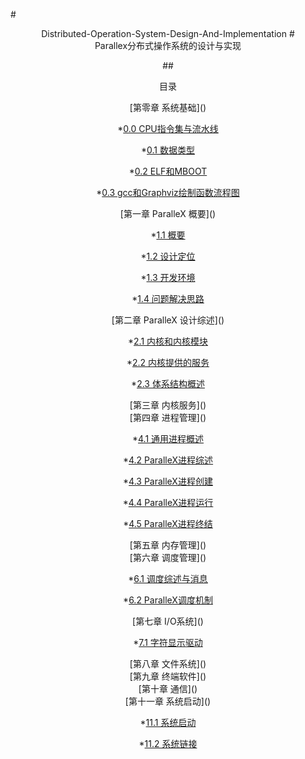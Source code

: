 #<center>Distributed-Operation-System-Design-And-Implementation</cenrte>
#<center>Parallex分布式操作系统的设计与实现</center>

##<center>目录</center>

<center>[第零章 系统基础]()</center>

   *[0.0 CPU指令集与流水线](./chap0/CPU_结构1.md)
   
   *[0.1 数据类型](./chap0/数据类型.md)
   
   *[0.2 ELF和MBOOT](./chap0/ELF和mboot简介.md)
   
   *[0.3 gcc和Graphviz绘制函数流程图](./chap0/gcc和Graphviz绘制函数流程图.md)
   
<center>[第一章 ParalleX 概要]() </center>
        
  *[1.1 概要](./chap1/ParalleX_概要.md) 
  
  *[1.2 设计定位](./chap1/ParalleX_设计目标.md)
  
  *[1.3 开发环境](./chap1/ParalleX_开发环境.md)
    
  *[1.4 问题解决思路](./chap1/ParalleX_研发思路.md)

<center>[第二章 ParalleX 设计综述]()</center>

  *[2.1 内核和内核模块](./chap2/ParalleX内核与模块.md)
  
  *[2.2 内核提供的服务](./chap2/ParalleX内核提供的服务.md)

  *[2.3 体系结构概述](./chap2/3_3_体系结构概述.md)
  
  
<center>[第三章 内核服务]()</center>


<center>[第四章 进程管理]()</center>

  *[4.1 通用进程概述](./chap4/4_1_进程概述.md)

  *[4.2 ParalleX进程综述](./chap4/ParalleX进程定义.md)
  
  *[4.3 ParalleX进程创建](./chap4/ParalleX进程创建.md)
  
  *[4.4 ParalleX进程运行](./chap4/ParalleX进程运行.md)
  
  *[4.5 ParalleX进程终结](./chap4/ParalleX进程终结.md)
  

<center>[第五章 内存管理]()</center>


<center>[第六章 调度管理]()</center>

  *[6.1 调度综述与消息](./chap6/ParalleX调度综述.md)
  
  *[6.2 ParalleX调度机制](./chap6/ParalleX调度机制.md)
  

<center>[第七章 I/O系统]()</center>
   
  *[7.1 字符显示驱动](./chap7/基本显示.md)


<center>[第八章 文件系统]()</center>


<center>[第九章 终端软件]()</center>


<center>[第十章 通信]()</center>


<center>[第十一章 系统启动]()</center>


*[11.1 系统启动](./chap11/系统启动.md) 

*[11.2 系统链接](./chap11/系统链接.md)







